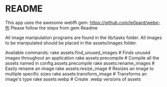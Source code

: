 # README

This app uses the awesome webffi gem: https://github.com/le0pard/webp-ffi
Please follow the steps from gem Readme


All image manipulation programs are found in the lib/tasks folder.
All images to be manipulated should be placed in the assets/images folder.

Available commands:
rake assets:find_unused_images          # Finds unused images throughout an application
rake assets:precompile                  # Compile all the assets named in config.assets.precompile
rake assets:rename_images               # Easily rename an image
rake assets:resize_image                # Resizes an image to multiple specific sizes
rake assets:transform_image             # Transforms an image's type
rake assets:webp                        # Create .webp versions of assets
